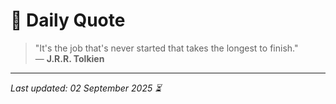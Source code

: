 # 📜 Daily Quote

> "It's the job that's never started that takes the longest to finish."  
> — **J.R.R. Tolkien**

---

_Last updated: 02 September 2025 ⏳_
